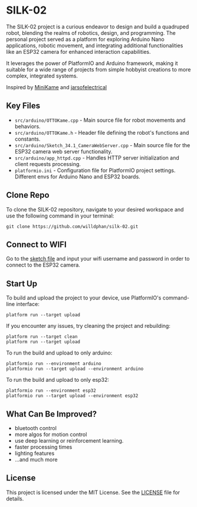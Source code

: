 # SILK-02

The SILK-02 project is a curious endeavor to design and build a quadruped robot, blending the realms of robotics, design, and programming. The personal project served as a platform for exploring Arduino Nano applications, robotic movement, and integrating additional functionalities like an ESP32 camera for enhanced interaction capabilities.

It leverages the power of PlatformIO and Arduino framework, making it suitable for a wide range of projects from simple hobbyist creations to more complex, integrated systems.

Inspired by [MiniKame](https://github.com/JavierIH/miniKame/tree/develop) and [jarsofelectrical](https://github.com/jarsoftelectrical/OTTOquad)

## Key Files

- `src/arduino/OTTOKame.cpp` - Main source file for robot movements and behaviors.
- `src/arduino/OTTOKame.h` - Header file defining the robot's functions and constants.
- `src/arduino/Sketch_34.1_CameraWebServer.cpp` - Main source file for the ESP32 camera web server functionality.
- `src/arduino/app_httpd.cpp` - Handles HTTP server initialization and client requests processing.
- `platformio.ini` - Configuration file for PlatformIO project settings. Different envs for Arduino Nano and ESP32 boards.

## Clone Repo

To clone the SILK-02 repository, navigate to your desired workspace and use the following command in your terminal:

    git clone https://github.com/willdphan/silk-02.git

## Connect to WIFI

Go to the [sketch file](/SILK-02/src/esp32/Sketch_34.1_CameraWebServer.cpp) and input your wifi username and password in order to connect to the ESP32 camera.

## Start Up

To build and upload the project to your device, use PlatformIO's command-line interface:

    platform run --target upload

If you encounter any issues, try cleaning the project and rebuilding:

    platform run --target clean
    platform run --target upload

To run the build and upload to only arduino:

    platformio run --environment arduino 
    platformio run --target upload --environment arduino 

To run the build and upload to only esp32:

    platformio run --environment esp32
    platformio run --target upload --environment esp32

## What Can Be Improved?

- bluetooth control
- more algos for motion control
- use deep learning or reinforcement learning.
- faster processing times
- lighting features
- ...and much more

## License

This project is licensed under the MIT License. See the [LICENSE](LICENSE) file for details.